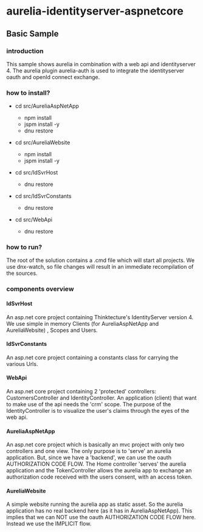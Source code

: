 # aurelia-identityserver-aspnetcore
## Basic Sample
### introduction
This sample shows aurelia in combination with a web api and identityserver 4. The aurelia plugin aurelia-auth is used to integrate the identityserver oauth and openId connect exchange.
### how to install?
  * cd src/AureliaAspNetApp
    * npm install
    * jspm install -y
    * dnu restore
  
  * cd src/AureliaWebsite
    * npm install
    * jspm install -y
  
  * cd src/IdSvrHost
    * dnu restore
  
  * cd src/IdSvrConstants
    * dnu restore
  
  * cd src/WebApi
    * dnu restore
### how to run?
The root of the solution contains a .cmd file which will start all projects. We use dnx-watch, so file changes will result in an immediate recompilation of the sources.
### components overview
#### IdSvrHost
An asp.net core project containing Thinktecture's IdentityServer version 4. We use simple in memory Clients (for AureliaAspNetApp and AureliaWebsite) , Scopes and Users. 
#### IdSvrConstants
An asp.net core project containing a constants class for carrying the various Urls.
#### WebApi
An asp.net core project containing 2 'protected' controllers: CustomersController and IdentityController. An application (client) that want to make use of the api needs the 'crm' scope. The purpose of the IdentityController is to visualize the user's claims through the eyes of the web api.
#### AureliaAspNetApp
An asp.net core project which is basically an mvc project with only two controllers and one view. The only purpose is to 'serve' an aurelia application. But, since we have a 'backend', we can use the oauth AUTHORIZATION CODE FLOW. The Home controller 'serves' the aurelia application and the TokenController allows the aurelia app to exchange an authorization code received with the users consent, with an access token.
#### AureliaWebsite
A simple website running the aurelia app as static asset. So the aurelia application has no real backend here (as it has in AureliaAspNetApp). This implies that we can NOT use the oauth AUTHORIZATION CODE FLOW here. Instead we use the IMPLICIT flow.
